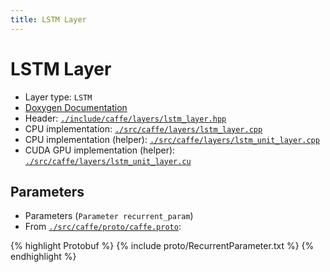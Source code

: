 ```yaml
---
title: LSTM Layer
---
```


# LSTM Layer

* Layer type: `LSTM`
* [Doxygen Documentation](http://caffe.berkeleyvision.org/doxygen/classcaffe_1_1LSTMLayer.html)
* Header: [`./include/caffe/layers/lstm_layer.hpp`](https://github.com/BVLC/caffe/blob/master/include/caffe/layers/lstm_layer.hpp)
* CPU implementation: [`./src/caffe/layers/lstm_layer.cpp`](https://github.com/BVLC/caffe/blob/master/src/caffe/layers/lstm_layer.cpp)
* CPU implementation (helper): [`./src/caffe/layers/lstm_unit_layer.cpp`](https://github.com/BVLC/caffe/blob/master/src/caffe/layers/lstm_unit_layer.cpp)
* CUDA GPU implementation (helper): [`./src/caffe/layers/lstm_unit_layer.cu`](https://github.com/BVLC/caffe/blob/master/src/caffe/layers/lstm_unit_layer.cu)

## Parameters

* Parameters (`Parameter recurrent_param`)
* From [`./src/caffe/proto/caffe.proto`](https://github.com/BVLC/caffe/blob/master/src/caffe/proto/caffe.proto):

{% highlight Protobuf %}
{% include proto/RecurrentParameter.txt %}
{% endhighlight %}
